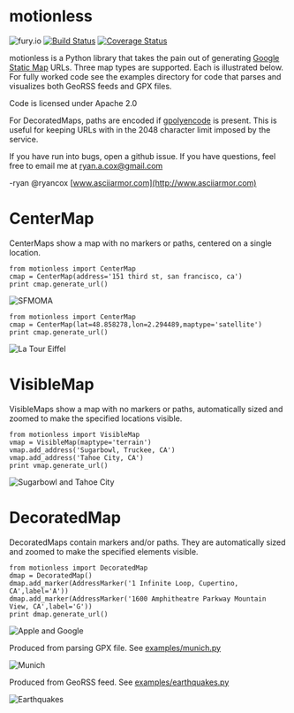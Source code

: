 motionless
===============================

![fury.io](https://badge.fury.io/py/motionless.png)
[![Build Status](https://travis-ci.org/ryancox/motionless.svg)](https://travis-ci.org/ryancox/motionless)
[![Coverage Status](https://coveralls.io/repos/ryancox/motionless/badge.svg?branch=master&service=github)](https://coveralls.io/github/ryancox/motionless?branch=master)


motionless is a Python library that takes the pain out of generating [Google Static Map](http://code.google.com/apis/maps/documentation/staticmaps/) URLs. Three map types are supported. Each is illustrated below. For fully worked code see the examples directory for code that parses and visualizes both GeoRSS feeds and GPX files. 

Code is licensed under Apache 2.0

For DecoratedMaps, paths are encoded if [gpolyencode](http://code.google.com/p/py-gpolyencode/) is present. This is useful for keeping URLs with in the 2048 character limit imposed by the service.

If you have run into bugs, open a github issue. If you have questions, feel free to email me at ryan.a.cox@gmail.com

-ryan 
@ryancox
[www.asciiarmor.com](http://www.asciiarmor.com)

CenterMap
=========

CenterMaps show a map with no markers or paths, centered on a single location.

    from motionless import CenterMap
    cmap = CenterMap(address='151 third st, san francisco, ca')
    print cmap.generate_url()

![SFMOMA](http://maps.google.com/maps/api/staticmap?maptype=roadmap&format=png&center=151%20third%20st%2C%20san%20francisco%2C%20ca&zoom=17&size=400x400&sensor=false)

    from motionless import CenterMap
    cmap = CenterMap(lat=48.858278,lon=2.294489,maptype='satellite')
    print cmap.generate_url()

![La Tour Eiffel](http://maps.google.com/maps/api/staticmap?maptype=satellite&format=png&center=48.858278,2.294489&zoom=17&size=400x400&sensor=false)

VisibleMap
==========

VisibleMaps show a map with no markers or paths, automatically sized and zoomed to make the specified locations visible.

    from motionless import VisibleMap
    vmap = VisibleMap(maptype='terrain')
    vmap.add_address('Sugarbowl, Truckee, CA')
    vmap.add_address('Tahoe City, CA')
    print vmap.generate_url()

![Sugarbowl and Tahoe City](http://maps.google.com/maps/api/staticmap?maptype=terrain&format=png&size=400x400&sensor=false&visible=Sugarbowl%2C%20Truckee%2C%20CA|Tahoe%20City%2C%20CA)

DecoratedMap
============

DecoratedMaps contain markers and/or paths. They are automatically sized and zoomed to make the specified elements visible.

    from motionless import DecoratedMap
    dmap = DecoratedMap()
    dmap.add_marker(AddressMarker('1 Infinite Loop, Cupertino, CA',label='A'))
    dmap.add_marker(AddressMarker('1600 Amphitheatre Parkway Mountain View, CA',label='G'))
    print dmap.generate_url()


![Apple and Google](http://maps.google.com/maps/api/staticmap?maptype=roadmap&format=png&size=400x400&sensor=false&markers=|label:G|1600%20Amphitheatre%20Parkway%20Mountain%20View%2C%20CA&markers=|label:A|1%20Infinite%20Loop%2C%20Cupertino%2C%20CA)

Produced from parsing GPX file. See [examples/munich.py](http://github.com/ryancox/motionless/blob/master/examples/munich.py)

![Munich](http://maps.google.com/maps/api/staticmap?maptype=roadmap&format=png&size=640x640&sensor=false&markers=|color:green|label:S|48.167051,11.565088&markers=|color:red|label:E|48.351883,11.791474&path=color:blue|weight:8|enc:as%7EdHwxqeAc%40VPL_%40M%7DCOuBBgGn%40qDX%7BFmAoHyBcGaDeCwC%7BDwAeBwHaCcNK_AKcBD%7BBC_FEcAnCasA%7EDcOXNp%40Et%40DXCf%40IRSR%5DL%5DJgABe%40%3Fi%40QwAa%40mAy%40_AcN%7DKmHoGmGiGwHiKmEmLwBsK%7DByO%7BC%7DK_FoK_HsI_JoGgJcEeJsD%7BUaJge%40aRko%40oWiQ_Hym%40qVuf%40yRc%5C_Ncp%40gW%7D%7B%40w%5Dqd%40%7BPwP_CgPHyQnC%7Bz%40dSwo%40%60PwSjHek%40jVm%5BpN_k%40vX_HjDiK%60FuLnGiIlDoGjDcJhCkGm%40cIaEeFeGyEkLqIqTmIcUsJyVkFyQyFkUcJmc%40aHwd%40sEsd%40sDkj%40qA_e%40Ye%60%40Kad%40_Amf%40cC_%5CgDwTiHaX_KeU%7DKmPmOiQkNuRgJoRiGiRgJySuBwKYsJv%40mWa%40oUiCkv%40mAq%60%40aAqX%7D%40eZo%40%7B%5Dg%40mZHiFRmBNu%40Nq%40l%40%7BAVm%40rA%7BB%60AaAb%40WrBq%40xJyBx%40%5Bn%40i%40%7C%40yAN%5Df%40mBNoA%3FmCm%40aPI%7DRc%40cPq%40qS%5DiA%3Fq%40COGMGIM%3FOJENq%40TmHTgDNW%5CA%7D%40KsA_%40a%40c%40B)


Produced from GeoRSS feed. See [examples/earthquakes.py](http://github.com/ryancox/motionless/blob/master/examples/earthquakes.py)

![Earthquakes](http://maps.google.com/maps/api/staticmap?maptype=roadmap&format=png&size=640x440&sensor=false&markers=|size:small|color:orange|6.6898%2C126.9682|-22.6135%2C171.4428|-9.4975%2C39.0599|38.4507%2C69.6269|1.2434%2C126.2770|-6.5013%2C103.9625|-19.9078%2C-70.4193|10.9153%2C93.1003&markers=|size:small|color:yellow|52.6990%2C-169.5456|25.0323%2C-109.2170|62.2883%2C-151.0877|40.3047%2C-121.1883|36.2482%2C-120.8153|19.0879%2C-67.7389|51.0635%2C179.5235|48.0544%2C154.6778|37.0584%2C141.6820|59.8743%2C-151.6975|2.2654%2C128.6509|62.0074%2C-145.6437|32.1655%2C-115.2977|61.0357%2C-148.2192|38.8964%2C21.4249)
